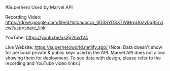 

#Superhero Used by Marvel API

Recording Video: https://drive.google.com/file/d/1otcaubccx_0D3SYDSX7WiHrpU6zv0qB5/view?usp=share_link

YouTube: https://youtu.be/xs3g2Ibv1V4

Live Website: https://superheroworld.netlify.app/ (Note: Data doesn't show for personal private & public keys used in the API. Marvel API does not allow showing them for deployment. To see data with design, please refer to the recording and YouTube video links.)
